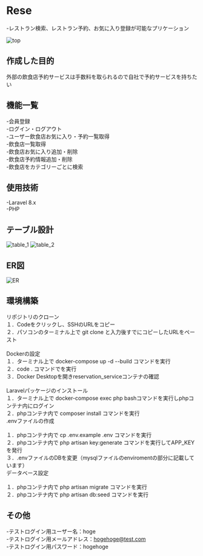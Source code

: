 # Rese
-レストラン検索、レストラン予約、お気に入り登録が可能なプリケーション

![top](https://github.com/MegumiKurokawa/20230906_megumisasaki_reservation_service/assets/127080181/eb81fd22-a640-4605-aa3e-5c844ec97b87)

## 作成した目的
外部の飲食店予約サービスは手数料を取られるので自社で予約サービスを持ちたい

## 機能一覧
-会員登録<br>
-ログイン・ログアウト<br>
-ユーザー飲食店お気に入り・予約一覧取得<br>
-飲食店一覧取得<br>
-飲食店お気に入り追加・削除<br>
-飲食店予約情報追加・削除<br>
-飲食店をカテゴリーごとに検索<br>

## 使用技術
-Laravel 8.x<br>
-PHP

## テーブル設計
![table_1](https://github.com/MegumiKurokawa/megumisasaki_reservation_service/assets/127080181/50184d8b-84aa-496a-b18c-ee6baf68f6de)
![table_2](https://github.com/MegumiKurokawa/megumisasaki_reservation_service/assets/127080181/c9564bd8-dd28-46b9-a36e-cc97adc63f6a)

## ER図
![ER](https://github.com/MegumiKurokawa/megumisasaki_reservation_service/assets/127080181/1a5f63ce-eb21-42c5-8212-5f868986d003)

## 環境構築
リポジトリのクローン<br>
１．Codeをクリックし、SSHのURLをコピー<br>
２．パソコンのターミナル上で git clone と入力後すでにコピーしたURLをペースト<br><br>
Dockerの設定<br>
１．ターミナル上で docker-compose up -d --build コマンドを実行<br>
２．code . コマンドでを実行<br>
３．Docker Desktopを開きreservation_serviceコンテナの確認<br><br>
Laravelパッケージのインストール<br>
１．ターミナル上で docker-compose exec php bashコマンドを実行しphpコンテナ内にログイン<br>
２．phpコンテナ内で composer install コマンドを実行<br>
.envファイルの作成<br><br>
１．phpコンテナ内で cp .env.example .env コマンドを実行<br>
２．phpコンテナ内で php artisan key:generate コマンドを実行してAPP_KEYを発行<br>
３．.envファイルのDBを変更（mysqlファイルのenviromentの部分に記載しています）<br>
データベース設定<br><br>
１．phpコンテナ内で php artisan migrate コマンドを実行<br>
２．phpコンテナ内で php artisan db:seed コマンドを実行<br>

## その他
-テストログイン用ユーザー名：hoge<br>
-テストログイン用メールアドレス：hogehoge@test.com<br>
-テストログイン用パスワード：hogehoge
